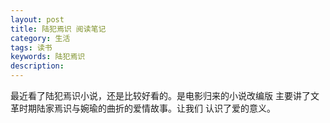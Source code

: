 ```yaml
---
layout: post
title: 陆犯焉识 阅读笔记
category: 生活
tags: 读书
keywords: 陆犯焉识
description: 
---
```

最近看了陆犯焉识小说，还是比较好看的。是电影归来的小说改编版
主要讲了文革时期陆家焉识与婉瑜的曲折的爱情故事。让我们
认识了爱的意义。